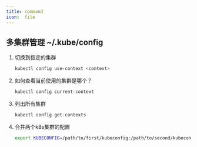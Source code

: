 ```yaml
---
title: command
icon:  file
---
```

## 多集群管理 ~/.kube/config

1. 切换到指定的集群

    ```bash
    kubectl config use-context <context>
    ```

2. 如何查看当前使用的集群是哪个？

    ```bash
    kubectl config current-context
    ```

3. 列出所有集群

   ```bash
   kubectl config get-contexts
   ```

4. 合并两个k8s集群的配置

    ```bash
    export KUBECONFIG=/path/to/first/kubeconfig:/path/to/second/kubeconfig
    ```

